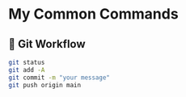 # My Common Commands

## 🚀 Git Workflow
```bash
git status
git add -A
git commit -m "your message"
git push origin main

